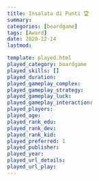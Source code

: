 ```yaml
---
title: Insalata di Punti 🏆
summary: 
categories: [boardgame]
tags: [Award]
date: 2020-12-14
lastmod: 

template: played.html
played_category: boardgame
played_skills: []
played_duration: 
played_gameplay_complex: 
played_gameplay_strategy: 
played_gameplay_luck: 
played_gameplay_interaction: 
played_players: 
played_age: 
played_rank_edu: 
played_rank_dev: 
played_rank_kid: 
played_preferred: 1
played_publisher: 
played_year: 
played_url_details: 
played_url_play: 
---
```

